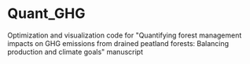 # Quant_GHG
Optimization and visualization code for "Quantifying forest management impacts on GHG emissions from drained peatland forests:  Balancing production and climate goals" manuscript
